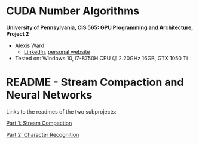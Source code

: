 CUDA Number Algorithms
======================

**University of Pennsylvania, CIS 565: GPU Programming and Architecture, Project 2**

* Alexis Ward
  * [LinkedIn](https://www.linkedin.com/in/alexis-ward47/), [personal website](https://www.alexis-ward.tech/)
* Tested on: Windows 10, i7-8750H CPU @ 2.20GHz 16GB, GTX 1050 Ti 

# README - Stream Compaction and Neural Networks

Links to the readmes of the two subprojects:

[Part 1: Stream Compaction](Project2-Stream-Compaction/README.md)

[Part 2: Character Recognition](Project2-Character-Recognition/README.md)

